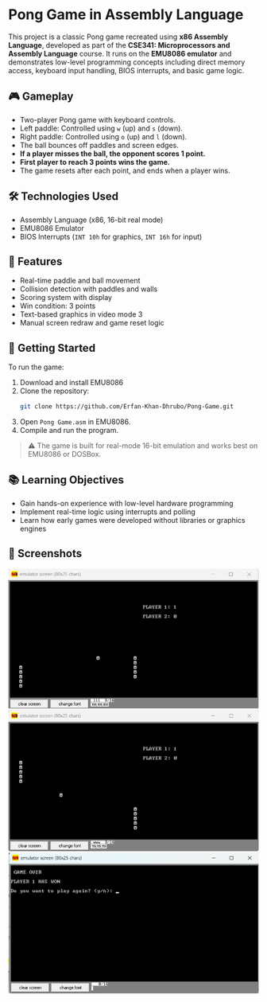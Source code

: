 # Pong Game in Assembly Language

This project is a classic Pong game recreated using **x86 Assembly Language**, developed as part of the **CSE341: Microprocessors and Assembly Language** course. It runs on the **EMU8086 emulator** and demonstrates low-level programming concepts including direct memory access, keyboard input handling, BIOS interrupts, and basic game logic.

## 🎮 Gameplay

- Two-player Pong game with keyboard controls.
- Left paddle: Controlled using `w` (up) and `s` (down).
- Right paddle: Controlled using `o` (up) and `l` (down).
- The ball bounces off paddles and screen edges.
- **If a player misses the ball, the opponent scores 1 point.**
- **First player to reach 3 points wins the game.**
- The game resets after each point, and ends when a player wins.

## 🛠️ Technologies Used

- Assembly Language (x86, 16-bit real mode)
- EMU8086 Emulator
- BIOS Interrupts (`INT 10h` for graphics, `INT 16h` for input)

## 🧠 Features

- Real-time paddle and ball movement
- Collision detection with paddles and walls
- Scoring system with display
- Win condition: 3 points
- Text-based graphics in video mode 3
- Manual screen redraw and game reset logic


## 🚀 Getting Started

To run the game:

1. Download and install EMU8086
2. Clone the repository:
   ```bash
   git clone https://github.com/Erfan-Khan-Dhrubo/Pong-Game.git
   ```
3. Open `Pong Game.asm` in EMU8086.
4. Compile and run the program.

> ⚠️ The game is built for real-mode 16-bit emulation and works best on EMU8086 or DOSBox.

## 📚 Learning Objectives

- Gain hands-on experience with low-level hardware programming
- Implement real-time logic using interrupts and polling
- Learn how early games were developed without libraries or graphics engines

  
## 📸 Screenshots 

<img src="./game visualization/pic1.png">
<img src="./game visualization/pic2.png">
<img src="./game visualization/pic3.png">
